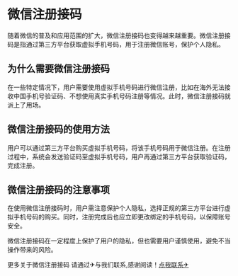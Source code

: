 # 微信注册接码

随着微信的普及和应用范围的扩大，微信注册接码也变得越来越重要。微信注册接码是指通过第三方平台获取虚拟手机号码，用于注册微信账号，保护个人隐私。

## 为什么需要微信注册接码

在一些特定情况下，用户需要使用虚拟手机号码进行微信注册，比如在海外无法接收中国手机号验证码、不想使用真实手机号码注册等情况。此时，微信注册接码就派上了用场。

## 微信注册接码的使用方法

用户可以通过第三方平台购买虚拟手机号码，将该手机号码用于微信注册。在注册过程中，系统会发送验证码至虚拟手机号码，用户再通过第三方平台获取验证码，完成注册。

## 微信注册接码的注意事项

在使用微信注册接码时，用户需注意保护个人隐私，选择正规的第三方平台进行虚拟手机号码的购买。同时，注册完成后也应立即更改绑定的手机号码，以保障账号安全。

微信注册接码在一定程度上保护了用户的隐私，但也需要用户谨慎使用，避免不当操作带来的风险。

更多关于微信注册接码 请通过✈与我们联系,感谢阅读！[点我联系✈](https://app.k02.cc)